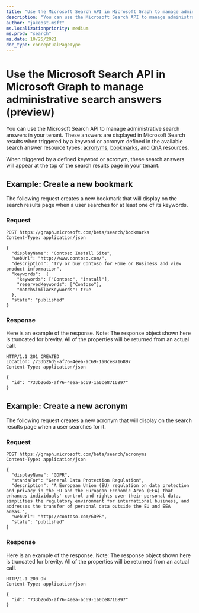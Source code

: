 ```yaml
---
title: "Use the Microsoft Search API in Microsoft Graph to manage administrative search answers"
description: "You can use the Microsoft Search API to manage administrative search answers in your tenant."
author: "jakeost-msft"
ms.localizationpriority: medium
ms.prod: "search"
ms.date: 10/25/2021
doc_type: conceptualPageType
---
```


# Use the Microsoft Search API in Microsoft Graph to manage administrative search answers (preview)

You can use the Microsoft Search API to manage administrative search answers in your tenant. These answers are displayed in Microsoft Search results when triggered by a keyword or acronym defined in the available search answer resource types: [acronyms](..\api-reference\beta\resources\search-acronym.md), [bookmarks](..\api-reference\beta\resources\search-bookmark.md), and [QnA](..\api-reference\beta\resources\search-qna.md) resources.

When triggered by a defined keyword or acronym, these search answers will appear at the top of the search results page in your tenant.

## Example: Create a new bookmark

The following request creates a new bookmark that will display on the search results page when a user searches for at least one of its keywords.

### Request
<!-- {
  "blockType": "request",
  "name": "create_bookmark_from_bookmarks"
}-->
```http
POST https://graph.microsoft.com/beta/search/bookmarks
Content-Type: application/json

{
  "displayName": "Contoso Install Site",
  "webUrl": "http://www.contoso.com/",
  "description": "Try or buy Contoso for Home or Business and view product information",
  "keywords":  {
    "keywords": ["Contoso", "install"],
    "reservedKeywords": ["Contoso"],
    "matchSimilarKeywords": true
  },
  "state": "published"
}
```

### Response
Here is an example of the response. 
Note: The response object shown here is truncated for brevity. All of the properties will be returned from an actual call.
<!-- {
  "blockType": "response",
  "truncated": true,
  "@odata.type": "microsoft.graph.search.bookmark"
}-->
```http
HTTP/1.1 201 CREATED
Location: /733b26d5-af76-4eea-ac69-1a0ce8716897
Content-Type: application/json

{
  "id": "733b26d5-af76-4eea-ac69-1a0ce8716897"
}
```

## Example: Create a new acronym

The following request creates a new acronym that will display on the search results page when a user searches for it.

### Request
<!-- {
  "blockType": "request",
  "name": "create_acronym_from_acronyms"
}-->
```http
POST https://graph.microsoft.com/beta/search/acronyms
Content-Type: application/json

{
  "displayName": "GDPR",
  "standsFor": "General Data Protection Regulation",
  "description": "A European Union (EU) regulation on data protection and privacy in the EU and the European Economic Area (EEA) that enhances individuals' control and rights over their personal data, simplifies the regulatory environment for international business, and addresses the transfer of personal data outside the EU and EEA areas.",
  "webUrl": "http://contoso.com/GDPR",
  "state": "published"
}
```

### Response
Here is an example of the response.
Note: The response object shown here is truncated for brevity. All of the properties will be returned from an actual call.
<!-- {
  "blockType": "response",
  "truncated": true,
  "@odata.type": "microsoft.graph.search.acronym"
}-->
```http
HTTP/1.1 200 Ok
Content-Type: application/json

{
  "id": "733b26d5-af76-4eea-ac69-1a0ce8716897"
}
```